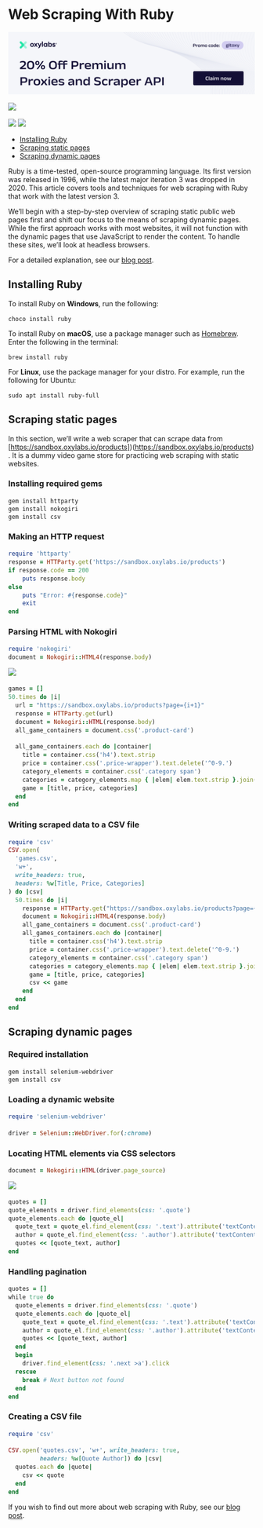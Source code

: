 # Web Scraping With Ruby

[![Oxylabs promo code](https://raw.githubusercontent.com/oxylabs/product-integrations/refs/heads/master/Affiliate-Universal-1090x275.png)](https://oxylabs.go2cloud.org/aff_c?offer_id=7&aff_id=877&url_id=112)

[![](https://dcbadge.vercel.app/api/server/eWsVUJrnG5)](https://discord.gg/GbxmdGhZjq)

[<img src="https://img.shields.io/static/v1?label=&message=Ruby&color=brightgreen" />](https://github.com/topics/ruby) [<img src="https://img.shields.io/static/v1?label=&message=Web%20Scraping&color=important" />](https://github.com/topics/web-scraping)

- [Installing Ruby](#installing-ruby)
- [Scraping static pages](#scraping-static-pages)
- [Scraping dynamic pages](#scraping-dynamic-pages)

Ruby is a time-tested, open-source programming language. Its first version was released in 1996, while the latest major iteration 3 was dropped in 2020. This article covers tools and techniques for web scraping with Ruby that work with the latest version 3.

We’ll begin with a step-by-step overview of scraping static public web pages first and shift our focus to the means of scraping dynamic pages. While the first approach works with most websites, it will not function with the dynamic pages that use JavaScript to render the content. To handle these sites, we’ll look at headless browsers.

For a detailed explanation, see our [blog post](https://oxy.yt/Dr5a).

## Installing Ruby

To install Ruby on **Windows**, run the following:

```batch
choco install ruby
```

To install Ruby on **macOS**, use a package manager such as [Homebrew](https://brew.sh/). Enter the following in the terminal:

```shell
brew install ruby
```

For **Linux**, use the package manager for your distro. For example, run the following for Ubuntu:

```shell
sudo apt install ruby-full
```

## Scraping static pages

In this section, we’ll write a web scraper that can scrape data from [https://sandbox.oxylabs.io/products])(https://sandbox.oxylabs.io/products) . It is a dummy video game store for practicing web scraping with static websites.

### Installing required gems

```shell
gem install httparty
gem install nokogiri
gem install csv
```

### Making an HTTP request

```ruby
require 'httparty'
response = HTTParty.get('https://sandbox.oxylabs.io/products')
if response.code == 200
    puts response.body
else
    puts "Error: #{response.code}"
    exit
end
```

### Parsing HTML with Nokogiri

```ruby
require 'nokogiri'
document = Nokogiri::HTML4(response.body)
```

![](https://oxylabs.io/blog/images/2021/12/book_container.png)

```ruby
games = []
50.times do |i|
  url = "https://sandbox.oxylabs.io/products?page={i+1}"
  response = HTTParty.get(url)
  document = Nokogiri::HTML(response.body)
  all_game_containers = document.css('.product-card')

  all_game_containers.each do |container|
    title = container.css('h4').text.strip
    price = container.css('.price-wrapper').text.delete('^0-9.')
    category_elements = container.css('.category span')
    categories = category_elements.map { |elem| elem.text.strip }.join(', ')
    game = [title, price, categories]
  end
end

```

### Writing scraped data to a CSV file

```ruby
require 'csv'
CSV.open(
  'games.csv',
  'w+',
  write_headers: true,
  headers: %w[Title, Price, Categories]
) do |csv|
  50.times do |i|
    response = HTTParty.get("https://sandbox.oxylabs.io/products?page={i+1}")
    document = Nokogiri::HTML4(response.body)
    all_game_containers = document.css('.product-card')
    all_games_containers.each do |container|
      title = container.css('h4').text.strip
      price = container.css('.price-wrapper').text.delete('^0-9.')
      category_elements = container.css('.category span')
      categories = category_elements.map { |elem| elem.text.strip }.join(', ')    
      game = [title, price, categories]
      csv << game
    end
  end
end

```

## Scraping dynamic pages

### Required installation

```shell
gem install selenium-webdriver
gem install csv
```

### Loading a dynamic website

```ruby
require 'selenium-webdriver'

driver = Selenium::WebDriver.for(:chrome)
```

### Locating HTML elements via CSS selectors

```ruby
document = Nokogiri::HTML(driver.page_source)
```

![](https://oxylabs.io/blog/images/2021/12/quotes_to_scrape.png)

```ruby
quotes = []
quote_elements = driver.find_elements(css: '.quote')
quote_elements.each do |quote_el|
  quote_text = quote_el.find_element(css: '.text').attribute('textContent')
  author = quote_el.find_element(css: '.author').attribute('textContent')
  quotes << [quote_text, author]
end
```

### Handling pagination

```ruby
quotes = []
while true do
  quote_elements = driver.find_elements(css: '.quote')
  quote_elements.each do |quote_el|
    quote_text = quote_el.find_element(css: '.text').attribute('textContent')
    author = quote_el.find_element(css: '.author').attribute('textContent')
    quotes << [quote_text, author]
  end
  begin
    driver.find_element(css: '.next >a').click
  rescue
    break # Next button not found
  end
end
```

### Creating a CSV file

```ruby
require 'csv'

CSV.open('quotes.csv', 'w+', write_headers: true,
         headers: %w[Quote Author]) do |csv|
  quotes.each do |quote|
    csv << quote
  end
end
```

If you wish to find out more about web scraping with Ruby, see our [blog post](https://oxy.yt/Dr5a).
